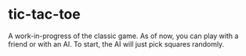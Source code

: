 # tic-tac-toe
A work-in-progress of the classic game.
As of now, you can play with a friend or with an AI. To start, the AI will just pick squares randomly.
